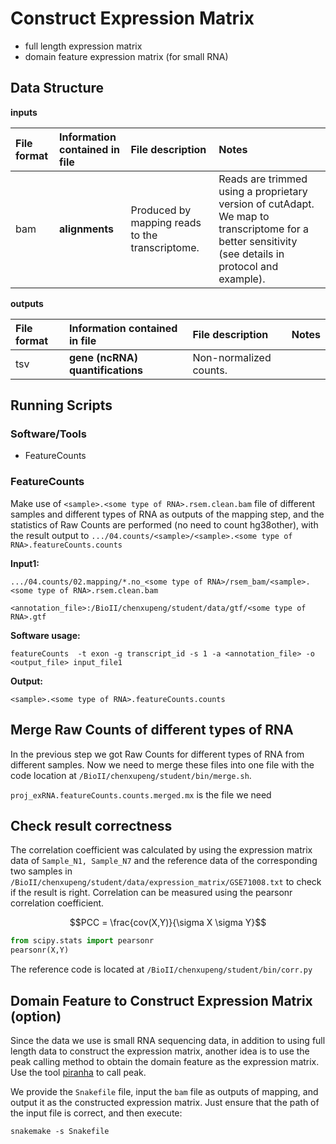 # Construct Expression Matrix

- full length expression matrix
- domain feature expression matrix (for small RNA)

## Data Structure

**inputs**

| **File format** | **Information contained in file** | **File description** | **Notes** |
| :--- | :--- | :--- | :--- |
| bam | **alignments** | Produced by mapping reads to the transcriptome. | Reads are trimmed using a proprietary version of cutAdapt. We map to transcriptome for a better sensitivity \(see details in protocol and example\). |

**outputs**

| **File format** | **Information contained in file** | **File description** | **Notes** |
| :--- | :--- | :--- | :--- |
| tsv | **gene \(ncRNA\) quantifications** | Non-normalized counts. |  |

## Running Scripts

### Software/Tools 

* FeatureCounts

### FeatureCounts

Make use of `<sample>.<some type of RNA>.rsem.clean.bam` file of different samples and different types of RNA as outputs of the mapping step, and the statistics of Raw Counts are performed (no need to count hg38other), with the result output to `.../04.counts/<sample>/<sample>.<some type of RNA>.featureCounts.counts`

**Input1:**

`.../04.counts/02.mapping/*.no_<some type of RNA>/rsem_bam/<sample>.<some type of RNA>.rsem.clean.bam`

`<annotation_file>:/BioII/chenxupeng/student/data/gtf/<some type of RNA>.gtf`

**Software usage:**

```text
featureCounts  -t exon -g transcript_id -s 1 -a <annotation_file> -o <output_file> input_file1
```

**Output:**

`<sample>.<some type of RNA>.featureCounts.counts`

## Merge Raw Counts of different types of RNA

In the previous step we got Raw Counts for different types of RNA from different samples. Now we need to merge these files into one file with the code location at `/BioII/chenxupeng/student/bin/merge.sh`.

`proj_exRNA.featureCounts.counts.merged.mx` is the file we need

## Check result correctness


The correlation coefficient was calculated by using the expression matrix data of `Sample_N1, Sample_N7` and the reference data of the corresponding two samples in `/BioII/chenxupeng/student/data/expression_matrix/GSE71008.txt` to check if the result is right. Correlation can be measured using the pearsonr correlation coefficient.

$$PCC = \frac{cov(X,Y)}{\sigma X \sigma Y}$$

```python
from scipy.stats import pearsonr
pearsonr(X,Y)
```
The reference code is located at `/BioII/chenxupeng/student/bin/corr.py`

## Domain Feature to Construct Expression Matrix (option)

Since the data we use is small RNA sequencing data, in addition to using full length data to construct the expression matrix, another idea is to use the peak calling method to obtain the domain feature as the expression matrix. Use the tool [piranha](https://github.com/smithlabcode/piranha) to call peak.

We provide the `Snakefile` file, input the `bam` file as outputs of mapping, and output it as the constructed expression matrix. Just ensure that the path of the input file is correct, and then execute:

```
snakemake -s Snakefile
```



